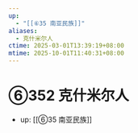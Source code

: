 ```yaml
---
up:
  - "[[⑥35 南亚民族]]"
aliases:
  - 克什米尔人
ctime: 2025-03-01T13:39:19+08:00
mtime: 2025-10-01T11:40:31+08:00
---
```


# ⑥352 克什米尔人

- up: [[⑥35 南亚民族]]

